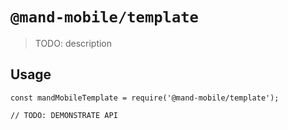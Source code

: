 # `@mand-mobile/template`

> TODO: description

## Usage

```
const mandMobileTemplate = require('@mand-mobile/template');

// TODO: DEMONSTRATE API
```
